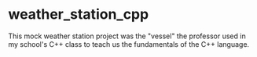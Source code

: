 # weather_station_cpp
This mock weather station project was the "vessel" the professor used in my school's C++ class to teach us the fundamentals of the C++ language.
